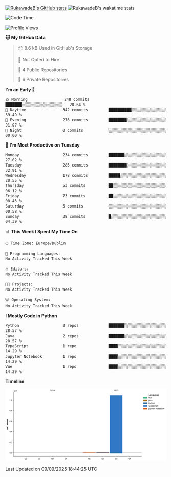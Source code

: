 
[![RukawadeB's GitHub stats](https://github-readme-stats.vercel.app/api?username=RukawadeB&hide=prs&show_icons=true&theme=omni)](https://github.com/anuraghazra/github-readme-stats)
![RukawadeB's wakatime stats](https://github-readme-stats.vercel.app/api/wakatime?username=RukawadeB)

<!--START_SECTION:waka-->
![Code Time](http://img.shields.io/badge/Code%20Time-557%20hrs%2021%20mins-blue)

![Profile Views](http://img.shields.io/badge/Profile%20Views-2-blue)

**🐱 My GitHub Data** 

> 📦 8.6 kB Used in GitHub's Storage 
 > 
> 🚫 Not Opted to Hire
 > 
> 📜 4 Public Repositories 
 > 
> 🔑 6 Private Repositories 
 > 
**I'm an Early 🐤** 

```text
🌞 Morning                248 commits         ███████░░░░░░░░░░░░░░░░░░   28.64 % 
🌆 Daytime                342 commits         ██████████░░░░░░░░░░░░░░░   39.49 % 
🌃 Evening                276 commits         ████████░░░░░░░░░░░░░░░░░   31.87 % 
🌙 Night                  0 commits           ░░░░░░░░░░░░░░░░░░░░░░░░░   00.00 % 
```
📅 **I'm Most Productive on Tuesday** 

```text
Monday                   234 commits         ███████░░░░░░░░░░░░░░░░░░   27.02 % 
Tuesday                  285 commits         ████████░░░░░░░░░░░░░░░░░   32.91 % 
Wednesday                178 commits         █████░░░░░░░░░░░░░░░░░░░░   20.55 % 
Thursday                 53 commits          ██░░░░░░░░░░░░░░░░░░░░░░░   06.12 % 
Friday                   73 commits          ██░░░░░░░░░░░░░░░░░░░░░░░   08.43 % 
Saturday                 5 commits           ░░░░░░░░░░░░░░░░░░░░░░░░░   00.58 % 
Sunday                   38 commits          █░░░░░░░░░░░░░░░░░░░░░░░░   04.39 % 
```


📊 **This Week I Spent My Time On** 

```text
🕑︎ Time Zone: Europe/Dublin

💬 Programming Languages: 
No Activity Tracked This Week

🔥 Editors: 
No Activity Tracked This Week

🐱‍💻 Projects: 
No Activity Tracked This Week

💻 Operating System: 
No Activity Tracked This Week
```

**I Mostly Code in Python** 

```text
Python                   2 repos             ███████░░░░░░░░░░░░░░░░░░   28.57 % 
Java                     2 repos             ███████░░░░░░░░░░░░░░░░░░   28.57 % 
TypeScript               1 repo              ████░░░░░░░░░░░░░░░░░░░░░   14.29 % 
Jupyter Notebook         1 repo              ████░░░░░░░░░░░░░░░░░░░░░   14.29 % 
Vue                      1 repo              ████░░░░░░░░░░░░░░░░░░░░░   14.29 % 
```



**Timeline**

![Lines of Code chart](https://raw.githubusercontent.com/RukawadeB/RukawadeB/main/assets/bar_graph.png)


 Last Updated on 09/09/2025 18:44:25 UTC
<!--END_SECTION:waka-->



